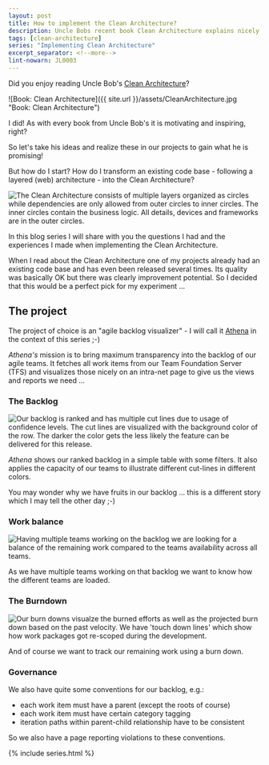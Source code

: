```yaml
---
layout: post
title: How to implement the Clean Architecture?
description: Uncle Bobs recent book Clean Architecture explains nicely how we should setup the architecture of our projects and which guidelines should drive our decisions. In theory this all sounds logical and easy but what happens when theory meets reality?
tags: [clean-architecture]
series: "Implementing Clean Architecture"
excerpt_separator: <!--more-->
lint-nowarn: JL0003
---
```


Did you enjoy reading Uncle Bob's [Clean Architecture](/Clean-Architecture)? 

![Book: Clean Architecture]({{ site.url }}/assets/CleanArchitecture.jpg "Book: Clean Architecture")

I did! As with every book from Uncle Bob's it is motivating and inspiring, right?

So let's take his ideas and realize these in our projects to gain what he is promising!

But how do I start? 
How do I transform an existing code base - following a layered (web) architecture - into the Clean Architecture?

<img src="{{ site.url }}/assets/clean-architecture/Circles.png" class="dynimg" title="Layers of the Clean Architecture with Dependency Rule" alt="The Clean Architecture consists of multiple layers organized as circles while dependencies are only allowed from outer circles to inner circles. The inner circles contain the business logic. All details, devices and frameworks are in the outer circles."/>

<!--more-->

In this blog series I will share with you the questions I had and the experiences I made when
implementing the Clean Architecture.

When I read about the Clean Architecture one of my projects already had an existing code base and 
has even been released several times. Its quality was basically OK but there was clearly 
improvement potential. So I decided that this would be a perfect pick for my experiment ...

## The project

The project of choice is an "agile backlog visualizer" - I will call it 
[Athena](https://en.wikipedia.org/wiki/Athena) in the context of this series ;-)

*Athena's* mission is to bring maximum transparency into the backlog of our agile teams.
It fetches all work items from our Team Foundation Server (TFS) and visualizes those
nicely on an intra-net page to give us the views and reports we need ...

### The Backlog

<img src="{{ site.url }}/assets/clean-architecture/backlog.png" class="dynimg" title="Ranked backlog with cut lines" alt="Our backlog is ranked and has multiple cut lines due to usage of confidence levels. The cut lines are visualized with the background color of the row. The darker the color gets the less likely the feature can be delivered for this release."/>

*Athena* shows our ranked backlog in a simple table with some filters.
It also applies the capacity of our teams to illustrate different cut-lines in different colors.

You may wonder why we have fruits in our backlog ... this is a different story which I may tell the other day ;-)

### Work balance

<img src="{{ site.url }}/assets/clean-architecture/work-balance.png" class="dynimg" title="Availability compared to remaining work per team" alt="Having multiple teams working on the backlog we are looking for a balance of the remaining work compared to the teams availability across all teams."/>

As we have multiple teams working on that backlog we want to know how the different teams are loaded.

### The Burndown

<img src="{{ site.url }}/assets/clean-architecture/burndown.png" class="dynimg" title="Burn down of remaining work across all teams." alt="Our burn downs visualze the burned efforts as well as the projected burn down based on the past velocity. We have 'touch down lines' which show how work packages got re-scoped during the development."/>

And of course we want to track our remaining work using a burn down.

### Governance

We also have quite some conventions for our backlog, e.g.:

- each work item must have a parent (except the roots of course)
- each work item must have certain category tagging
- iteration paths within parent-child relationship have to be consistent

So we also have a page reporting violations to these conventions.

{% include series.html %}
